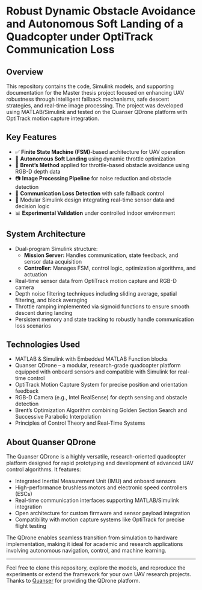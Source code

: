 # Robust Dynamic Obstacle Avoidance and Autonomous Soft Landing of a Quadcopter under OptiTrack Communication Loss

## Overview

This repository contains the code, Simulink models, and supporting documentation for the Master thesis project focused on enhancing UAV robustness through intelligent fallback mechanisms, safe descent strategies, and real-time image processing. The project was developed using MATLAB/Simulink and tested on the Quanser QDrone platform with OptiTrack motion capture integration.

## Key Features

- ✅ **Finite State Machine (FSM)**-based architecture for UAV operation  
- 🎯 **Autonomous Soft Landing** using dynamic throttle optimization  
- 🧠 **Brent’s Method** applied for throttle-based obstacle avoidance using RGB-D depth data  
- 📷 **Image Processing Pipeline** for noise reduction and obstacle detection  
- 📡 **Communication Loss Detection** with safe fallback control  
- 🧩 Modular Simulink design integrating real-time sensor data and decision logic  
- 📊 **Experimental Validation** under controlled indoor environment  

## System Architecture

- Dual-program Simulink structure:  
  - **Mission Server:** Handles communication, state feedback, and sensor data acquisition  
  - **Controller:** Manages FSM, control logic, optimization algorithms, and actuation  
- Real-time sensor data from OptiTrack motion capture and RGB-D camera  
- Depth noise filtering techniques including sliding average, spatial filtering, and block averaging  
- Throttle ramping implemented via sigmoid functions to ensure smooth descent during landing  
- Persistent memory and state tracking to robustly handle communication loss scenarios  

## Technologies Used

- MATLAB & Simulink with Embedded MATLAB Function blocks  
- Quanser QDrone – a modular, research-grade quadcopter platform equipped with onboard sensors and compatible with Simulink for real-time control  
- OptiTrack Motion Capture System for precise position and orientation feedback  
- RGB-D Camera (e.g., Intel RealSense) for depth sensing and obstacle detection  
- Brent’s Optimization Algorithm combining Golden Section Search and Successive Parabolic Interpolation  
- Principles of Control Theory and Real-Time Systems  

## About Quanser QDrone

The Quanser QDrone is a highly versatile, research-oriented quadcopter platform designed for rapid prototyping and development of advanced UAV control algorithms. It features:

- Integrated Inertial Measurement Unit (IMU) and onboard sensors  
- High-performance brushless motors and electronic speed controllers (ESCs)  
- Real-time communication interfaces supporting MATLAB/Simulink integration  
- Open architecture for custom firmware and sensor payload integration  
- Compatibility with motion capture systems like OptiTrack for precise flight testing  

The QDrone enables seamless transition from simulation to hardware implementation, making it ideal for academic and research applications involving autonomous navigation, control, and machine learning.

---

Feel free to clone this repository, explore the models, and reproduce the experiments or extend the framework for your own UAV research projects.
Thanks to [Quanser](https://github.com/Quanser) for providing the QDrone platform.

